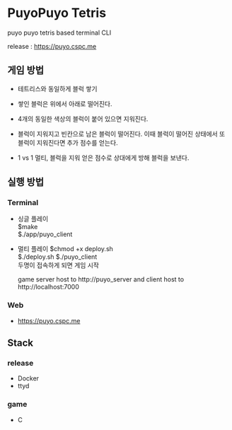 # PuyoPuyo Tetris
puyo puyo tetris based terminal CLI


release : https://puyo.cspc.me

## 게임 방법 
* 테트리스와 동일하게 블럭 쌓기

* 쌓인 블럭은 위에서 아래로 떨어진다.

* 4개의 동일한 색상의 블럭이 붙어 있으면 지워진다.

* 블럭이 지워지고 빈칸으로 남은 블럭이 떨어진다. 
  이때 블럭이 떨어진 상태에서 또 블럭이 지워진다면 추가 점수를 얻는다.

* 1 vs 1 멀티, 블럭을 지워 얻은 점수로 상대에게 방해 블럭을 보낸다.
  
## 실행 방법
### Terminal
* 싱글 플레이   
  $make    
  $./app/puyo_client


* 멀티 플레이 
  $chmod +x deploy.sh  
  $./deploy.sh
  $./puyo_client    
  두명이 접속하게  되면 게임 시작

  game server host to http://puyo_server and client host to http://localhost:7000 
### Web
* https://puyo.cspc.me


## Stack
### release
* Docker
* ttyd
### game
* C


  
